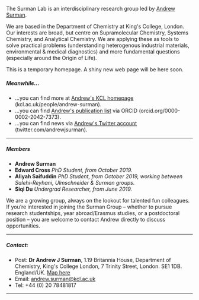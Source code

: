 The Surman Lab is an interdisciplinary research group led by [Andrew Surman](https://www.kcl.ac.uk/people/andrew-surman).

We are based in the Department of Chemistry at King's College, London. Our interests are broad, but centre on Supramolecular Chemistry, Systems Chemistry, and Analytical Chemistry. We are applying these as tools to solve practical problems (understanding heterogenous industrial materials, environmental & medical diagnostics) and more fundamental questions (especially around the Origin of Life).

This is a temporary homepage. A shiny new web page will be here soon.

##### Meanwhile...
 - ...you can find more at [Andrew's KCL homepage](https://www.kcl.ac.uk/people/andrew-surman) (kcl.ac.uk/people/andrew-surman).
 - ...you can find [Andrew's publication list](http://orcid.org/0000-0002-2042-7373) via ORCID (orcid.org/0000-0002-2042-7373).
 - ...you can find news via [Andrew's Twitter account](https://twitter.com/andrewjsurman) (twitter.com/andrewjsurman).

***
##### Members
 - __Andrew Surman__
 - __Edward Cross__ _PhD Student, from October 2019._
 - __Aliyah Saifuddin__ _PhD Student, from October 2019, working between Salehi-Reyhani, Ulmschneider & Surman groups._
 - __Siqi Du__ _Undergrad Researcher, from June 2019._

We are a growing group, always on the lookout for talented fun colleagues. If you’re interested in joining the Surman Group – whether to pursue research studentships, year abroad/Erasmus studies, or a postdoctoral position – you are welcome to contact Andrew directly to discuss opportunities. 

***
##### Contact:
  - Post: __Dr Andrew J Surman__, 1.19 Britannia House, Department of Chemistry, King's College London, 7 Trinity Street, London. SE1 1DB. England/UK. [Map here](https://goo.gl/maps/597uCuYhaNdQ71Uz7)
 - Email: [andrew.surman@kcl.ac.uk](mailto:andrew.surman@kcl.ac.uk)
 - Tel: +44 (0) 20 78481817

***
